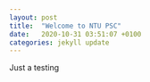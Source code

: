 ```yaml
---
layout: post
title:  "Welcome to NTU PSC"
date:   2020-10-31 03:51:07 +0100
categories: jekyll update
---
```


Just a testing
